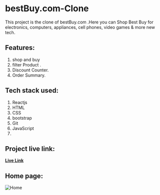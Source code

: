 # bestBuy.com-Clone

This project is the clone of bestBuy.com .Here you can Shop Best Buy for electronics, computers, appliances, cell phones, video games & more new tech.

## Features:
1. shop and buy
2. filter Product .
3. Discount Counter.
4. Order Summary.

## Tech stack used:
1. Reactjs
2. HTML
3. CSS
4. bootstrap
5. Git
6. JavaScript
7. 

## Project live link:
<a href="https://fantastic-taffy-4d559f.netlify.app">**Live Link** </a>

## Home page:
![Home](https://user-images.githubusercontent.com/101566360/192518528-ec5b3f46-d703-4bd9-a16a-078118af204c.png)
